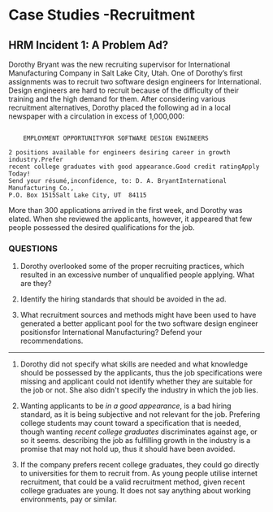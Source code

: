 # Case Studies -Recruitment

## HRM Incident 1: A Problem Ad? 

Dorothy Bryant was the new recruiting supervisor for International Manufacturing
Company in Salt Lake City, Utah. One of Dorothy’s first assignments was to
recruit two software design engineers for International. Design engineers are
hard to recruit because of the difficulty of their training and the high demand
for them. After considering various recruitment alternatives, Dorothy placed the
following ad in a local newspaper with a circulation in excess of 1,000,000:

```

    EMPLOYMENT OPPORTUNITYFOR SOFTWARE DESIGN ENGINEERS

2 positions available for engineers desiring career in growth industry.Prefer
recent college graduates with good appearance.Good credit ratingApply Today!
Send your résumé,inconfidence, to: D. A. BryantInternational Manufacturing Co.,
P.O. Box 1515Salt Lake City, UT  84115    

```

More than 300 applications arrived in the first week, and Dorothy was elated.
When she reviewed the applicants, however, it appeared that few people possessed
the desired qualifications for the job.


### QUESTIONS

1. Dorothy overlooked some of the proper recruiting practices, which resulted in
   an excessive number of unqualified people applying. What are they?

2. Identify the hiring standards that should be avoided in the ad.   

3. What recruitment sources and methods might have been used to have generated a
   better applicant pool for the two software design engineer positionsfor
   International Manufacturing? Defend your recommendations.

--------------------------------------------------------------------------------

1. Dorothy did not specify what skills are needed and what knowledge should be
   possessed by the applicants, thus the job specifications were missing and
   applicant could not identify whether they are suitable for the job or not.
   She also didn't specify the industry in which the job lies. 

2. Wanting applicants to be *in a good appearance*, is a bad hiring standard, as
   it is being subjective and not relevant for the job. Prefering college
   students may count toward a specification that is needed, though wanting
   *recent college graduates* discriminates against age, or so it seems.
   describing the job as fulfilling growth in the industry is a promise that may
   not hold up, thus it should have been avoided.

3. If the company prefers recent college graduates, they could go directly to
   universities for them to recruit from. As young people utilise internet
   recruitment, that could be a valid recruitment method, given recent college
   graduates are young. It does not say anything about working environments, pay
   or similar.


